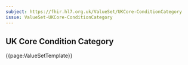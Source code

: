 ```yaml
---
subject: https://fhir.hl7.org.uk/ValueSet/UKCore-ConditionCategory
issue: ValueSet-UKCore-ConditionCategory
---
```

## UK Core Condition Category

{{page:ValueSetTemplate}}